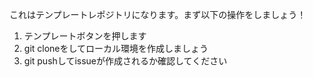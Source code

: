 これはテンプレートレポジトリになります。まず以下の操作をしましょう！

1. テンプレートボタンを押します
2. git cloneをしてローカル環境を作成しましょう
3. git pushしてissueが作成されるか確認してください
